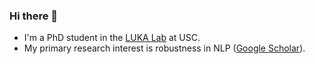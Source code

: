 ### Hi there 👋
* I'm a PhD student in the [LUKA Lab](https://luka-group.github.io/) at USC.
* My primary research interest is robustness in NLP ([Google Scholar](https://scholar.google.com/citations?user=N1O2KT8AAAAJ)).


<!--
**FeiWang96/FeiWang96** is a ✨ _special_ ✨ repository because its `README.md` (this file) appears on your GitHub profile.

Here are some ideas to get you started:

- 🔭 I’m currently working on ...
- 🌱 I’m currently learning ...
- 👯 I’m looking to collaborate on ...
- 🤔 I’m looking for help with ...
- 💬 Ask me about ...
- 📫 How to reach me: ...
- 😄 Pronouns: ...
- ⚡ Fun fact: ...
-->
